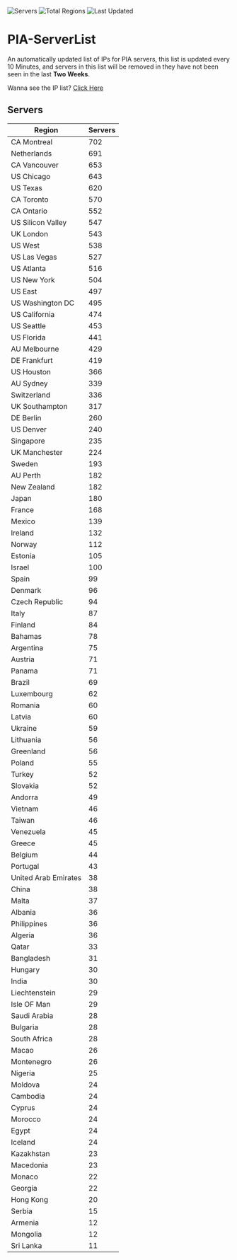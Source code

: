 ![Servers](https://img.shields.io/badge/Servers-17,146-darkgreen)
![Total Regions](https://img.shields.io/badge/Total_Regions-97-darkgreen)
![Last Updated](https://img.shields.io/badge/Last_Updated-May_1_2024_13:20_EDT-darkgreen)

# PIA-ServerList
An automatically updated list of IPs for PIA servers, this list is updated every 10 Minutes, and servers in this list will be removed in they have not been seen in the last **Two Weeks**.

Wanna see the IP list? [Click Here](./servers.json)

## Servers
| Region               | Servers |
|----------------------|---------|
| CA Montreal | 702 |
| Netherlands | 691 |
| CA Vancouver | 653 |
| US Chicago | 643 |
| US Texas | 620 |
| CA Toronto | 570 |
| CA Ontario | 552 |
| US Silicon Valley | 547 |
| UK London | 543 |
| US West | 538 |
| US Las Vegas | 527 |
| US Atlanta | 516 |
| US New York | 504 |
| US East | 497 |
| US Washington DC | 495 |
| US California | 474 |
| US Seattle | 453 |
| US Florida | 441 |
| AU Melbourne | 429 |
| DE Frankfurt | 419 |
| US Houston | 366 |
| AU Sydney | 339 |
| Switzerland | 336 |
| UK Southampton | 317 |
| DE Berlin | 260 |
| US Denver | 240 |
| Singapore | 235 |
| UK Manchester | 224 |
| Sweden | 193 |
| AU Perth | 182 |
| New Zealand | 182 |
| Japan | 180 |
| France | 168 |
| Mexico | 139 |
| Ireland | 132 |
| Norway | 112 |
| Estonia | 105 |
| Israel | 100 |
| Spain | 99 |
| Denmark | 96 |
| Czech Republic | 94 |
| Italy | 87 |
| Finland | 84 |
| Bahamas | 78 |
| Argentina | 75 |
| Austria | 71 |
| Panama | 71 |
| Brazil | 69 |
| Luxembourg | 62 |
| Romania | 60 |
| Latvia | 60 |
| Ukraine | 59 |
| Lithuania | 56 |
| Greenland | 56 |
| Poland | 55 |
| Turkey | 52 |
| Slovakia | 52 |
| Andorra | 49 |
| Vietnam | 46 |
| Taiwan | 46 |
| Venezuela | 45 |
| Greece | 45 |
| Belgium | 44 |
| Portugal | 43 |
| United Arab Emirates | 38 |
| China | 38 |
| Malta | 37 |
| Albania | 36 |
| Philippines | 36 |
| Algeria | 36 |
| Qatar | 33 |
| Bangladesh | 31 |
| Hungary | 30 |
| India | 30 |
| Liechtenstein | 29 |
| Isle OF Man | 29 |
| Saudi Arabia | 28 |
| Bulgaria | 28 |
| South Africa | 28 |
| Macao | 26 |
| Montenegro | 26 |
| Nigeria | 25 |
| Moldova | 24 |
| Cambodia | 24 |
| Cyprus | 24 |
| Morocco | 24 |
| Egypt | 24 |
| Iceland | 24 |
| Kazakhstan | 23 |
| Macedonia | 23 |
| Monaco | 22 |
| Georgia | 22 |
| Hong Kong | 20 |
| Serbia | 15 |
| Armenia | 12 |
| Mongolia | 12 |
| Sri Lanka | 11 |